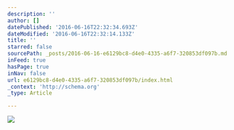 ```yaml
---
description: ''
author: []
datePublished: '2016-06-16T22:32:34.693Z'
dateModified: '2016-06-16T22:32:14.133Z'
title: ''
starred: false
sourcePath: _posts/2016-06-16-e6129bc8-d4e0-4335-a6f7-320853df097b.md
inFeed: true
hasPage: true
inNav: false
url: e6129bc8-d4e0-4335-a6f7-320853df097b/index.html
_context: 'http://schema.org'
_type: Article

---
```

![](https://the-grid-user-content.s3-us-west-2.amazonaws.com/ab0a8508-e675-432f-a830-0410a42c2e30.jpg)